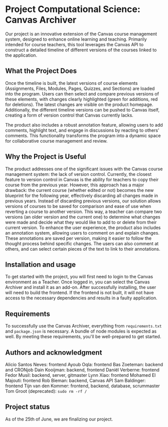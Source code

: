 # Project Computational Science: Canvas Archiver

Our project is an innovative extension of the Canvas course management system, designed to enhance online learning and teaching. Primarily intended for course teachers, this tool leverages the Canvas API to construct a detailed timeline of different versions of the courses linked to the application.

## What the Project Does

Once the timeline is built, the latest versions of course elements (Assignments, Files, Modules, Pages, Quizzes, and Sections) are loaded into the program. Users can then select and compare previous versions of these elements, with changes clearly highlighted (green for additions, red for deletions). The latest changes are visible on the product homepage. Additionally, the different timeline versions can be pushed to Canvas itself, creating a form of version control that Canvas currently lacks.

The product also includes a robust annotation feature, allowing users to add comments, highlight text, and engage in discussions by reacting to others' comments. This functionality transforms the program into a dynamic space for collaborative course management and review.

## Why the Project is Useful

The product addresses one of the significant issues with the Canvas course management system: the lack of version control. Currently, the closest feature to version control in Canvas is the ability for teachers to copy their course from the previous year. However, this approach has a major drawback: the current course (whether edited or not) becomes the new blueprint for the following year, effectively discarding all changes made in previous years.
Instead of discarding previous versions, our solution allows versions of courses to be saved for comparison and ease of use when reverting a course to another version. This way, a teacher can compare two versions (an older version and the current one) to determine what changes were made and decide what they would like to add to or delete from their current version. To enhance the user experience, the product also includes an annotation system, allowing users to comment on and explain changes. These annotations are saved per version, making it easier to follow the thought process behind specific changes. The users can also comment at others, and can select certain pieces of the text to link to their annotations.

## Installation and usage

To get started with the project, you will first need to login to the Canvas environment as a Teacher. Once logged in, you can select the Canvas Archiver and install it as an add-on. After successfully installing, the user will need to build the frontend. If the frontend is not built, it will not have access to the necessary dependencies and results in a faulty application.


## Requirements

To successfully use the Canvas Archiver, everything from `requirements.txt` and `package.json` is necessary. A bundle of node modules is expected as well. By meeting these requirements, you'll be well-prepared to get started.




## Authors and acknowledgment

Alicio Santos Neves: frontend
Ayoub Oqla: frontend
Bas Zoeteman: backend and CRONjob
Dain Kooijman: backend, frontend
Daniël Verberne: frontend
Fedor Musil: backend, server, gitmaster
Lynn Xiao: frontend
Mohamed El Majouti: frontend
Rob Bieman: backend, Canvas API
Sam Baldinger: frontend
Tijn van den Kommer: frontend, backend, database, scrummaster
Tom Groot (deprecated): `sudo rm -rf /`


## Project status
As of the 25th of June, we are finalizing our project.
